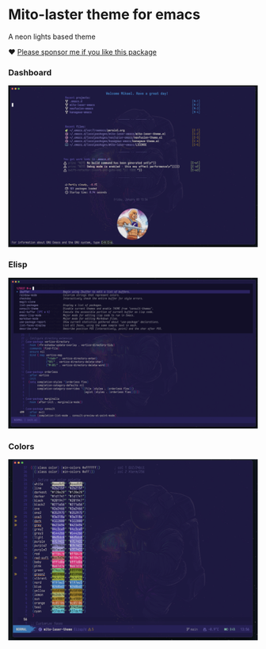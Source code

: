 # Mito-laster theme for emacs
A neon lights based theme
  
❤️ [Please sponsor me if you like this package](https://github.com/sponsors/konrad1977)
    
### Dashboard
![Dashboard](https://github.com/konrad1977/mito-laser-emacs/blob/main/screenshots/dashboard.png)

### Elisp
![Elisp](https://github.com/konrad1977/mito-laser-emacs/blob/main/screenshots/elisp.png)

### Colors
![swift](https://github.com/konrad1977/mito-laser-emacs/blob/main/screenshots/colors.png)
